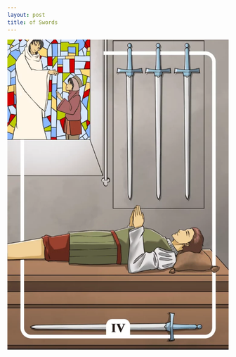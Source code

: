 ```yaml
---
layout: post
title: of Swords
---
```


![](../images/Four-of-Swords-Tarot-Card-Meaning-732x1024.webp)
